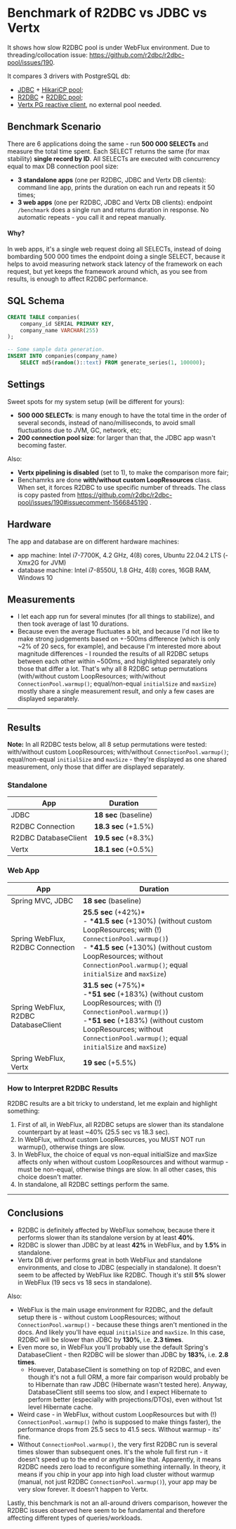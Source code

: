# Benchmark of R2DBC vs JDBC vs Vertx
It shows how slow R2DBC pool is under WebFlux environment. Due to threading/collocation issue: https://github.com/r2dbc/r2dbc-pool/issues/190.

It compares 3 drivers with PostgreSQL db:
- [JDBC](https://pages.github.com/) + [HikariCP pool](https://github.com/brettwooldridge/HikariCP);
- [R2DBC](https://github.com/pgjdbc/r2dbc-postgresql) + [R2DBC pool](https://github.com/r2dbc/r2dbc-pool/);
- [Vertx PG reactive client](https://github.com/eclipse-vertx/vertx-sql-client), no external pool needed.

## Benchmark Scenario
There are 6 applications doing the same - run **500 000 SELECTs** and measure the total time spent. Each SELECT returns the same (for max stability) **single record by ID**. All SELECTs are executed with concurrency equal to max DB connection pool size:
- **3 standalone apps** (one per R2DBC, JDBC and Vertx DB clients): command line app, prints the duration on each run and repeats it 50 times;
- **3 web apps** (one per R2DBC, JDBC and Vertx DB clients): endpoint `/benchmark` does a single run and returns duration in response. No automatic repeats - you call it and repeat manually.

#### Why?
In web apps, it's a single web request doing all SELECTs, instead of doing bombarding 500 000 times the endpoint doing a single SELECT, because it helps to avoid measuring network stack latency of the framework on each request, but yet keeps the framework around which, as you see from results, is enough to affect R2DBC performance.

## SQL Schema
```sql
CREATE TABLE companies(
    company_id SERIAL PRIMARY KEY,
    company_name VARCHAR(255)
);

-- Some sample data generation.
INSERT INTO companies(company_name)
    SELECT md5(random()::text) FROM generate_series(1, 100000);
```

## Settings
Sweet spots for my system setup (will be different for yours):
- **500 000 SELECTs**: is many enough to have the total time in the order of several seconds, instead of nano/milliseconds, to avoid small fluctuations due to JVM, GC, network, etc;
- **200 connection pool size**: for larger than that, the JDBC app wasn't becoming faster.

Also:
- **Vertx pipelining is disabled** (set to 1), to make the comparison more fair;
- Benchamrks are done **with/without custom LoopResources** class. When set, it forces R2DBC to use specific number of threads. The class is copy pasted from https://github.com/r2dbc/r2dbc-pool/issues/190#issuecomment-1566845190 .

## Hardware
The app and database are on different hardware machines:
- app machine: Intel i7-7700K, 4.2 GHz, 4(8) cores, Ubuntu 22.04.2 LTS (-Xmx2G for JVM)
- database machine: Intel i7-8550U, 1.8 GHz, 4(8) cores, 16GB RAM, Windows 10

## Measurements
- I let each app run for several minutes (for all things to stabilize), and then took average of last 10 durations.
- Because even the average fluctuates a bit, and because I'd not like to make strong judgements based on +-500ms difference (which is only ~2% of 20 secs, for example), and because I'm interested more about magnitude differences - I rounded the results of all R2DBC setups between each other within ~500ms, and highlighted separately only those that differ a lot. That's why all 8 R2DBC setup permutations (with/without custom LoopResources; with/without `ConnectionPool.warmup()`; equal/non-equal `initialSize` and `maxSize`) mostly share a single measurement result, and only a few cases are displayed separately.

----
## Results
**Note:** In all R2DBC tests below, all 8 setup permutations were tested: with/without custom LoopResources; with/without `ConnectionPool.warmup()`; equal/non-equal `initialSize` and `maxSize` - they're displayed as one shared measurement, only those that differ are displayed separately. 
### Standalone

| App                  | Duration              |
|----------------------|-----------------------|
| JDBC                 | **18 sec** (baseline) |
| R2DBC Connection     | **18.3 sec** (+1.5%)  |
| R2DBC DatabaseClient | **19.5 sec** (+8.3%)  |
| Vertx                | **18.1 sec** (+0.5%)  |

### Web App

| App                                  | Duration                                                                                                                                                                                                                                                 |
|--------------------------------------|----------------------------------------------------------------------------------------------------------------------------------------------------------------------------------------------------------------------------------------------------------|
| Spring MVC, JDBC                     | **18 sec** (baseline)                                                                                                                                                                                                                                    |
| Spring WebFlux, R2DBC Connection     | **25.5 sec** (+42%)* <br> - \***41.5 sec** (+130%) (without custom LoopResources; with (!) `ConnectionPool.warmup()`) <br> - \***41.5 sec** (+130%) (without custom LoopResources; without `ConnectionPool.warmup()`; equal `initialSize` and `maxSize`) |
| Spring WebFlux, R2DBC DatabaseClient | **31.5 sec** (+75%)* <br> -\***51 sec** (+183%) (without custom LoopResources; with (!) `ConnectionPool.warmup()`) <br> -\***51 sec** (+183%) (without custom LoopResources; without `ConnectionPool.warmup()`; equal `initialSize` and `maxSize`)       |
| Spring WebFlux, Vertx                | **19 sec** (+5.5%)                                                                                                                                                                                                                                       |

### How to Interpret R2DBC Results
R2DBC results are a bit tricky to understand, let me explain and highlight something:
1. First of all, in WebFlux, all R2DBC setups are slower than its standalone counterpart by at least ~40% (25.5 sec vs 18.3 sec).
2. In WebFlux, without custom LoopResources, you MUST NOT run warmup(), otherwise things are slow.
3. In WebFlux, the choice of equal vs non-equal initialSize and maxSize affects only when without custom LoopResources and without warmup - must be non-equal, otherwise things are slow. In all other cases, this choice doesn't matter.
4. In standalone, all R2DBC settings perform the same.

----

## Conclusions
- R2DBC is definitely affected by WebFlux somehow, because there it performs slower than its standalone version by at least **40%**.
- R2DBC is slower than JDBC by at least **42%** in WebFlux, and by **1.5%** in standalone.
- Vertx DB driver performs great in both WebFlux and standalone environments, and close to JDBC (especially in standalone). It doesn't seem to be affected by WebFlux like R2DBC. Though it's still **5%** slower in WebFlux (19 secs vs 18 secs in standalone).

Also:
- WebFlux is the main usage environment for R2DBC, and the default setup there is - without custom LoopResources; without `ConnectionPool.warmup()` - because these things aren't mentioned in the docs. And likely you'll have equal `initialSize` and `maxSize`. In this case, R2DBC will be slower than JDBC by **130%**, i.e. **2.3 times**.
- Even more so, in WebFlux you'll probably use the default Spring's DatabaseClient - then R2DBC will be slower than JDBC by **183%**, i.e. **2.8 times**.
  - However, DatabaseClient is something on top of R2DBC, and even though it's not a full ORM, a more fair comparison would probably be to Hibernate than raw JDBC (Hibernate wasn't tested here). Anyway, DatabaseClient still seems too slow, and I expect Hibernate to perform better (especially with projections/DTOs), even without 1st level Hibernate cache.
- Weird case - in WebFlux, without custom LoopResources but with (!) `ConnectionPool.warmup()` (who is supposed to make things faster), the performance drops from 25.5 secs to 41.5 secs. Without warmup - its' fine.
- Without `ConnectionPool.warmup()`, the very first R2DBC run is several times slower than subsequent ones. It's the whole full first run - it doesn't speed up to the end or anything like that. Apparently, it means R2DBC needs zero load to reconfigure something internally. In theory, it means if you chip in your app into high load cluster without warmup (manual, not just R2DBC `ConnectionPool.warmup()`), your app may be very slow forever. It doesn't happen to Vertx.

Lastly, this benchmark is not an all-around drivers comparison, however the R2DBC issues observed here seem to be fundamental and therefore affecting different types of queries/workloads.    